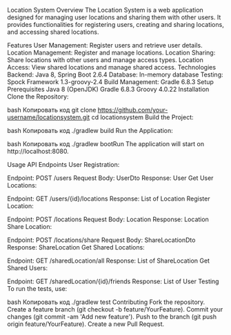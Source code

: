 Location System
Overview
The Location System is a web application designed for managing user locations and sharing them with other users. It provides functionalities for registering users, creating and sharing locations, and accessing shared locations.

Features
User Management: Register users and retrieve user details.
Location Management: Register and manage locations.
Location Sharing: Share locations with other users and manage access types.
Location Access: View shared locations and manage shared access.
Technologies
Backend: Java 8, Spring Boot 2.6.4
Database: In-memory database
Testing: Spock Framework 1.3-groovy-2.4
Build Management: Gradle 6.8.3
Setup
Prerequisites
Java 8 (OpenJDK)
Gradle 6.8.3
Groovy 4.0.22
Installation
Clone the Repository:

bash
Копировать код
git clone https://github.com/your-username/locationsystem.git
cd locationsystem
Build the Project:

bash
Копировать код
./gradlew build
Run the Application:

bash
Копировать код
./gradlew bootRun
The application will start on http://localhost:8080.

Usage
API Endpoints
User Registration:

Endpoint: POST /users
Request Body: UserDto
Response: User
Get User Locations:

Endpoint: GET /users/{id}/locations
Response: List of Location
Register Location:

Endpoint: POST /locations
Request Body: Location
Response: Location
Share Location:

Endpoint: POST /locations/share
Request Body: ShareLocationDto
Response: ShareLocation
Get Shared Locations:

Endpoint: GET /sharedLocation/all
Response: List of ShareLocation
Get Shared Users:

Endpoint: GET /sharedLocation/{id}/friends
Response: List of User
Testing
To run the tests, use:

bash
Копировать код
./gradlew test
Contributing
Fork the repository.
Create a feature branch (git checkout -b feature/YourFeature).
Commit your changes (git commit -am 'Add new feature').
Push to the branch (git push origin feature/YourFeature).
Create a new Pull Request.
